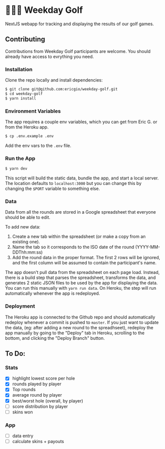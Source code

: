 # 🏌🏾‍♂ Weekday Golf
NextJS webapp for tracking and displaying the results of our golf games.

## Contributing
Contributions from Weekday Golf participants are welcome. You should already have access to evrything you need.

### Installation
Clone the repo locally and install dependencies:
```sh
$ git clone git@github.com:ericgio/weekday-golf.git
$ cd weekday-golf
$ yarn install
```
### Environment Variables
The app requires a couple env variables, which you can get from Eric G. or from the Heroku app.
```sh
$ cp .env.example .env
```
Add the env vars to the `.env` file.

### Run the App
```sh
$ yarn dev
```
This script will build the static data, bundle the app, and start a local server. The location defaults to `localhost:3000` but you can change this by changing the `$PORT` variable to something else.

### Data
Data from all the rounds are stored in a Google spreadsheet that everyone should be able to edit.

To add new data:
1. Create a new tab within the spreadsheet (or make a copy from an existing one).
2. Name the tab so it corresponds to the ISO date of the round (YYYY-MM-DDThh:mm:ss)
3. Add the round data in the proper format. The first 2 rows will be ignored, and the first column will be assumed to contain the participant's name.

The app doesn't pull data from the spreadsheet on each page load. Instead, there is a build step that parses the spreadsheet, transforms the data, and generates 2 static JSON files to be used by the app for displaying the data. You can run this manually with `yarn run data`. On Heroku, the step will run automatically whenever the app is redeployed.

### Deployment
The Heroku app is connected to the Github repo and should automatically redeploy whenever a commit is pushed to `master`. If you just want to update the data, (eg: after adding a new round to the spreadhseet), redeploy the app manually by going to the "Deploy" tab in Heroku, scrolling to the bottom, and clicking the "Deploy Branch" button.

## To Do:

### Stats
- [X] highlight lowest score per hole
- [X] rounds played by player
- [X] Top rounds
- [X] average round by player
- [X] best/worst hole (overall, by player)
- [ ] score distribution by player
- [ ] skins won

### App
- [ ] data entry
- [ ] calculate skins + payouts
